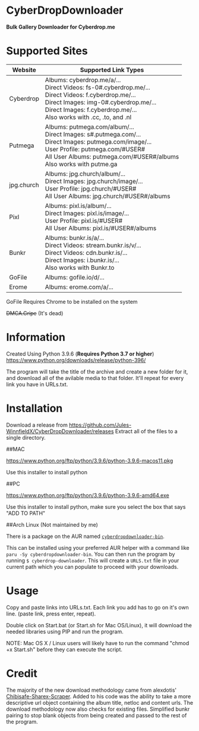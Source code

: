 # CyberDropDownloader
**Bulk Gallery Downloader for Cyberdrop.me**

# Supported Sites

| Website    | Supported Link Types                                                                                                                                                                                                                   |
|------------|----------------------------------------------------------------------------------------------------------------------------------------------------------------------------------------------------------------------------------------|
| Cyberdrop  | Albums: cyberdrop.me/a/... <br> Direct Videos: fs-0#.cyberdrop.me/... <br> Direct Videos: f.cyberdrop.me/... <br> Direct Images: img-0#.cyberdrop.me/... <br> Direct Images: f.cyberdrop.me/... <br> Also works with .cc, .to, and .nl |
| Putmega    | Albums: putmega.com/album/... <br> Direct Images: s#.putmega.com/... <br> Direct Images: putmega.com/image/... <br> User Profile: putmega.com/#USER# <br> All User Albums: putmega.com/#USER#/albums <br> Also works with putme.ga     |
| jpg.church | Albums: jpg.church/album/... <br> Direct Images: jpg.church/image/... <br> User Profile: jpg.church/#USER# <br> All User Albums: jpg.church/#USER#/albums                                                                              |
| Pixl       | Albums: pixl.is/album/... <br> Direct Images: pixl.is/image/...  <br> User Profile: pixl.is/#USER# <br> All User Albums: pixl.is/#USER#/albums                                                                                         |
| Bunkr      | Albums: bunkr.is/a/... <br> Direct Videos: stream.bunkr.is/v/... <br> Direct Videos: cdn.bunkr.is/... <br> Direct Images: i.bunkr.is/... <br> Also works with Bunkr.to                                                                 |
| GoFile     | Albums: gofile.io/d/...                                                                                                                                                                                                                |
| Erome      | Albums: erome.com/a/...                                                                                                                                                                                                                |

GoFile Requires Chrome to be installed on the system

~~DMCA.Gripe~~ (It's dead)

# Information

Created Using Python 3.9.6 (**Requires Python 3.7 or higher**)
https://www.python.org/downloads/release/python-396/

The program will take the title of the archive and create a new folder for it, and download all of the avilable media to that folder. It'll repeat for every link you have in URLs.txt.

# Installation

Download a release from https://github.com/Jules-WinnfieldX/CyberDropDownloader/releases
Extract all of the files to a single directory.

##MAC

https://www.python.org/ftp/python/3.9.6/python-3.9.6-macos11.pkg

Use this installer to install python

##PC

https://www.python.org/ftp/python/3.9.6/python-3.9.6-amd64.exe

Use this installer to install python, make sure you select the box that says "ADD TO PATH"

##Arch Linux (Not maintained by me)

There is a package on the AUR named [`cyberdropdownloader-bin`](https://aur.archlinux.org/packages/cyberdropdownloader-bin/).

This can be installed using your preferred AUR helper with a command like `paru -Sy cyberdropdownloader-bin`. You can then run the program by running `$ cyberdrop-downloader`. This will create a `URLS.txt` file in your current path which you can populate to proceed with your downloads.

# Usage
Copy and paste links into URLs.txt. 
Each link you add has to go on it's own line. (paste link, press enter, repeat).

Double click on Start.bat (or Start.sh for Mac OS/Linux), it will download the needed libraries using PIP and run the program.

NOTE: Mac OS X / Linux users will likely have to run the command "chmod +x Start.sh" before they can execute the script.

# Credit

The majority of the new download methodology came from alexdotis' [Chibisafe-Sharex-Scraper](https://github.com/alexdotis/Chibisafe-Sharex-Scraper).
Added to his code was the ability to take a more descriptive url object containing the album title, netloc and content urls. 
The download methodology now also checks for existing files. Simplified bunkr pairing to stop blank objects from being created and passed to the rest of the program.
